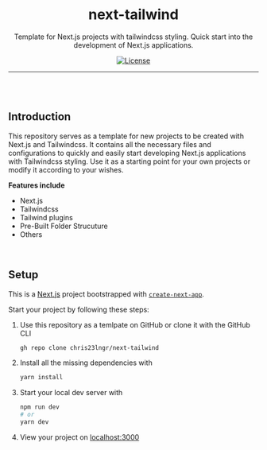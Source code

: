 <h1 align="center">
  next-tailwind
</h1>

<p align="center">
  Template for Next.js projects with tailwindcss styling. Quick start into the development of Next.js applications.
</p>

<p align="center">
    <a href="https://github.com/chris23lngr/next-tailwind/blob/master/LICENSE"><img src="https://img.shields.io/github/license/chris23lngr/next-tailwind" alt="License"></a>
    
</p>

---

<br />
<br />

## Introduction

This repository serves as a template for new projects to be created with Next.js and Tailwindcss. It contains all the necessary files and configurations to quickly and easily start developing Next.js applications with Tailwindcss styling. Use it as a starting point for your own projects or modify it according to your wishes.

**Features include**
* Next.js
* Tailwindcss
* Tailwind plugins
* Pre-Built Folder Strucuture
* Others

<br />

## Setup

This is a [Next.js](https://nextjs.org/) project bootstrapped with [`create-next-app`](https://github.com/vercel/next.js/tree/canary/packages/create-next-app).

Start your project by following these steps:

1. Use this repository as a temlpate on GitHub or clone it with the GitHub CLI

   ```bash
   gh repo clone chris23lngr/next-tailwind
   ```

2. Install all the missing dependencies with

   ```bash
   yarn install
   ```

3. Start your local dev server with

   ```bash
   npm run dev
   # or
   yarn dev
   ```

4. View your project on [localhost:3000](http://localhost:3000/)
